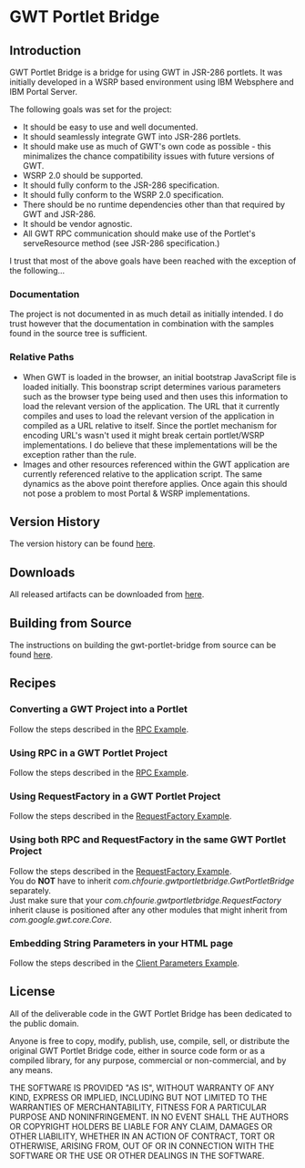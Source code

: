 # GWT Portlet Bridge

## Introduction

GWT Portlet Bridge is a bridge for using GWT in JSR-286 portlets.  It was initially developed in a WSRP based environment using IBM Websphere and IBM Portal Server.

The following goals was set for the project:

  * It should be easy to use and well documented.
  * It should seamlessly integrate GWT into JSR-286 portlets.
  * It should make use as much of GWT's own code as possible - this minimalizes the chance compatibility issues with future versions of GWT.
  * WSRP 2.0 should be supported.
  * It should fully conform to the JSR-286 specification.
  * It should fully conform to the WSRP 2.0 specification.
  * There should be no runtime dependencies other than that required by GWT and JSR-286.
  * It should be vendor agnostic.
  * All GWT RPC communication should make use of the Portlet's serveResource method (see JSR-286 specification.)

I trust that most of the above goals have been reached with the exception of the following...

### Documentation
The project is not documented in as much detail as initially intended.  I do trust however that the documentation in combination with the samples found in the source tree is sufficient.

### Relative Paths
  * When GWT is loaded in the browser, an initial bootstrap JavaScript file is loaded initially.  This 
    boonstrap script determines various parameters such as the browser type being used and then uses this 
    information to load the relevant version of the application.  The URL that it currently compiles and 
    uses to load the relevant version of the application in compiled as a URL relative to itself.  Since 
    the portlet mechanism for encoding URL's wasn't used it might break certain portlet/WSRP 
    implementations.  I do believe that these implementations will be the exception rather than the rule.
  * Images and other resources referenced within the GWT application are currently referenced relative 
    to the application script.  The same dynamics as the above point therefore applies.  Once again this
    should not pose a problem to most Portal & WSRP implementations.

## Version History

The version history can be found [here](https://github.com/chfourie/gwt-portlet-bridge/blob/master/docs/Version-History.md).

## Downloads

All released artifacts can be downloaded from [here](https://github.com/chfourie/gwt-portlet-bridge/downloads).  

## Building from Source

The instructions on building the gwt-portlet-bridge from source can be found [here](https://github.com/chfourie/gwt-portlet-bridge/blob/master/docs/Building-From-Source.md).

## Recipes

### Converting a GWT Project into a Portlet
Follow the steps described in the [RPC Example](https://github.com/chfourie/gwt-portlet-bridge/blob/master/docs/RPC-Example.md).

### Using RPC in a GWT Portlet Project
Follow the steps described in the [RPC Example](https://github.com/chfourie/gwt-portlet-bridge/blob/master/docs/RPC-Example.md).

### Using RequestFactory in a GWT Portlet Project
Follow the steps described in the [RequestFactory Example](https://github.com/chfourie/gwt-portlet-bridge/blob/master/docs/RequestFactory-Example.md).

### Using both RPC and RequestFactory in the same GWT Portlet Project
Follow the steps described in the [RequestFactory Example](https://github.com/chfourie/gwt-portlet-bridge/blob/master/docs/RequestFactory-Example.md).  
You do **NOT** have to inherit _com.chfourie.gwtportletbridge.GwtPortletBridge_ separately.  
Just make sure that your _com.chfourie.gwtportletbridge.RequestFactory_ inherit clause is positioned after any other modules that might inherit from _com.google.gwt.core.Core_.

### Embedding String Parameters in your HTML page
Follow the steps described in the [Client Parameters Example](https://github.com/chfourie/gwt-portlet-bridge/blob/master/docs/Client-Parameters-Example.md).

## License
All of the deliverable code in the GWT Portlet Bridge has been dedicated to the public domain.  

Anyone is free to copy, modify, publish, use, compile, sell, or distribute the original GWT Portlet 
Bridge code, either in source code form or as a compiled library, for any purpose, commercial or 
non-commercial, and by any means.  

THE SOFTWARE IS PROVIDED "AS IS", WITHOUT WARRANTY OF ANY KIND, EXPRESS OR IMPLIED, INCLUDING BUT NOT 
LIMITED TO THE WARRANTIES OF MERCHANTABILITY, FITNESS FOR A PARTICULAR PURPOSE AND NONINFRINGEMENT. IN NO 
EVENT SHALL THE AUTHORS OR COPYRIGHT HOLDERS BE LIABLE FOR ANY CLAIM, DAMAGES OR OTHER LIABILITY, WHETHER 
IN AN ACTION OF CONTRACT, TORT OR OTHERWISE, ARISING FROM, OUT OF OR IN CONNECTION WITH THE SOFTWARE OR 
THE USE OR OTHER DEALINGS IN THE SOFTWARE.

